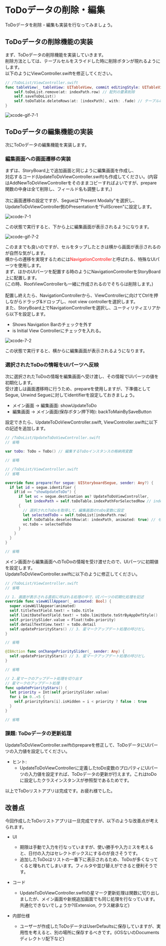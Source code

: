 # ToDoデータの削除・編集

ToDoデータを削除・編集も実装を行なってみましょう。<br>

## ToDoデータの削除機能の実装

まず、ToDoデータの削除機能を実装していきます。<br>
削除方法としては、テーブルセルをスライドした時に削除ボタンが現れるようにします。<br>
以下のようにViewController.swiftを修正してください。<br>

```swift
// /ToDoList/ViewController.swift
func tableView(_ tableView: UITableView, commit editingStyle: UITableViewCell.EditingStyle, forRowAt indexPath: IndexPath) {
    self.toDoList.remove(at: indexPath.row) // 配列の要素削除
    self.saveToDoList()
    self.toDoTable.deleteRows(at: [indexPath], with: .fade) // テーブルの行削除
}
```

![xcode-gif-7-1](./gifs/xcode-gif-7-1.gif)

## ToDoデータの編集機能の実装

次にToDoデータの編集機能を実装します。<br>

### 編集画面への画面遷移の実装

まずは、StoryBoard上で追加画面と同じように編集画面を作成し、<br>
対応するコード(UpdateToDoViewController.swift)も作成してください。(内容はAddNewToDoViewControllerをそのままコピーすればよいですが、prepare関数の中身は全て削除し、フィールド名も調整します。)<br>
<br>
次に画面遷移の設定ですが、Segueは"Present Modally"を選択し、UpdateToDoViewController側のPresentationを"FullScreen"に設定します。<br>

![xcode-7-1](./images/xcode-7-1.png)

この状態で実行すると、下から上に編集画面が表示されるようになります。<br>

![xcode-gif-7-2](./gifs/xcode-gif-7-2.gif)

このままでも良いのですが、セルをタップしたときは横から画面が表示されるのが自然な気がします。<br>
横からの遷移を実現するためには<font color="red">NavigationController</font>と呼ばれる、特殊なUIパーツを使用します。<br>
まず、ほかのUIパーツを配置する時のようにNavigationControllerをStoryBoard上に配置します。<br>
(この時、RootViewControllerも一緒に作成されるのでそちらは削除します。)<br>
<br>
配置し終えたら、NavigationControllerから、ViewControllerに向けてCtrlを押しながらドラッグ&ドロップし、root view controllerを選択します。<br>
また、StoryBoard上でNavigationControllerを選択し、ユーティリティエリアから以下を設定します。<br>

- Shows Navigation Barのチェックを外す
- is Initial View Controllerにチェックを入れる。


![xcode-7-2](./images/xcode-7-2.png)

この状態で実行すると、横からに編集画面が表示されるようになります。<br>

### 選択されたToDoの情報をUIパーツへ反映

次に選択されたToDoの情報を編集画面へ受け渡し、その情報でUIパーツの値を初期化します。<br>
受け渡しは画面遷移時に行うため、prepareを使用しますが、下準備としてSegue, Unwind Segueに対してidentifierを設定しておきましょう。<br>

- メイン画面 → 編集画面: showUpdateToDo  
- 編集画面 → メイン画面(保存ボタン押下時): backToMainBySaveButton

設定できたら、UpdateToDoViewController.swift, ViewController.swiftに以下の記述を追加します。<br>

```swift
// /ToDoList/UpdateToDoViewController.swift
// 省略

var toDo: ToDo = ToDo() // 編集するToDoインスタンスの格納用変数

// 省略
```

```swift
// /ToDoList/ViewController.swift
// 省略

override func prepare(for segue: UIStoryboardSegue, sender: Any?) {
  if let id = segue.identifier {
    if(id == "showUpdateToDo") {
      if let vc = segue.destination as? UpdateToDoViewController,
         let indexPath = self.toDoTable.indexPathForSelectedRow // indexPathForSelectedRowで現在選択されているテーブルセルのindexPathを取得できる
      {
        // 選択されたToDoを取得して、編集画面のtoDo変数に設定
        let selectedToDo = self.toDoList[indexPath.row]
        self.toDoTable.deselectRow(at: indexPath, animated: true) // セルの選択を解除
        vc.toDo = selectedToDo
      }
    }
  }
}

// 省略
```

メイン画面から編集画面へのToDoの情報を受け渡せたので、UIパーツに初期値を設定します。<br>
UpdateToDoViewController.swiftに以下のように修正してください。<br>

```swift
// /ToDoList/ViewController.swift
// 省略

// 1. 画面が表示される直前に呼ばれる処理の中で、UIパーツの初期化処理を記述
override func viewWillAppear(_ animated: Bool) {
  super.viewWillAppear(animated)
  self.titleTextField.text! = toDo.title
  self.limitDateTextField.text! = toDo.limitDate.toStrByAppDefStyle()
  self.prioritySlider.value = Float(toDo.priority)
  self.detailTextView.text! = toDo.detail
  self.updatePriorityStars() // 3. 星マークアップデート処理の呼びだし
}

// 省略

@IBAction func onChangePrioritySlider(_ sender: Any) {
  self.updatePriorityStars() // 3. 星マークアップデート処理の呼びだし
}

// 省略

// 2.星マークのアップデート処理を切り出す
// 星マークのアップデート処理
func updatePriorityStars() {
  let priority = Int(self.prioritySlider.value)
  for i in 0..<5 {
    self.priorityStars[i].isHidden = i < priority ? false : true
  }
}

// 省略
```

### 課題: ToDoデータの更新処理

UpdateToDoViewController.swiftのprepareを修正して、ToDoデータにUIパーツの入力値を設定してください。<br>

- ヒント:
  - UpdateToDoViewControllerに定義したtoDo変数のプロパティにUIパーツの入力値を設定すれば、ToDoデータの更新が行えます。これはtoDoに設定したクラスインスタンスが参照型であるためです。


以上でToDoリストアプリは完成です。お疲れ様でした。<br>

## 改善点

今回作成したToDoリストアプリは一旦完成ですが、以下のような改善点が考えられます。<br>

- UI
  - 期限は手動で入力を行なっていますが、使い勝手や入力ミスを考えると、日付の入力はセレクトボックスにするのが良さそうです。
  - 追加したToDoはリストの一番下に表示されるため、ToDoが多くなってくると埋もれてしまいます。フィルタや並び替えができると便利そうです。

- コード
  - UpdateToDoViewController.swfitの星マーク更新処理は関数に切り出しましたが、メイン画面や新規追加画面でも同じ処理を行なっています。共通化できないでしょうか?(Extension, クラス継承など)

- 内部仕様
  - ユーザーが作成したToDoデータはUserDefaultsに保存していますが、実用性を考えると、別の場所に保存するべきです。(iOSないのDocumentsディレクトリ配下など)